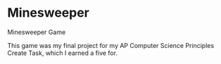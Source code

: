 # Minesweeper
Minesweeper Game

This game was my final project for my AP Computer Science Principles Create Task, which I earned a five for. 

